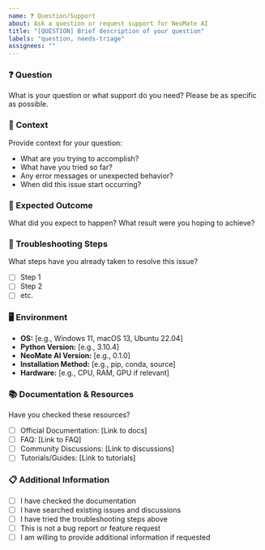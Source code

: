 ```yaml
---
name: ❓ Question/Support
about: Ask a question or request support for NeoMate AI
title: "[QUESTION] Brief description of your question"
labels: "question, needs-triage"
assignees: ""
---
```


### ❓ Question

What is your question or what support do you need? Please be as specific as possible.

### 📖 Context

Provide context for your question:

- What are you trying to accomplish?
- What have you tried so far?
- Any error messages or unexpected behavior?
- When did this issue start occurring?

### 🎯 Expected Outcome

What did you expect to happen? What result were you hoping to achieve?

### 🔧 Troubleshooting Steps

What steps have you already taken to resolve this issue?

- [ ] Step 1
- [ ] Step 2
- [ ] etc.

### 🖥️ Environment

- **OS:** [e.g., Windows 11, macOS 13, Ubuntu 22.04]
- **Python Version:** [e.g., 3.10.4]
- **NeoMate AI Version:** [e.g., 0.1.0]
- **Installation Method:** [e.g., pip, conda, source]
- **Hardware:** [e.g., CPU, RAM, GPU if relevant]

### 📚 Documentation & Resources

Have you checked these resources?

- [ ] Official Documentation: [Link to docs]
- [ ] FAQ: [Link to FAQ]
- [ ] Community Discussions: [Link to discussions]
- [ ] Tutorials/Guides: [Link to tutorials]

### 📋 Additional Information

- [ ] I have checked the documentation
- [ ] I have searched existing issues and discussions
- [ ] I have tried the troubleshooting steps above
- [ ] This is not a bug report or feature request
- [ ] I am willing to provide additional information if requested
